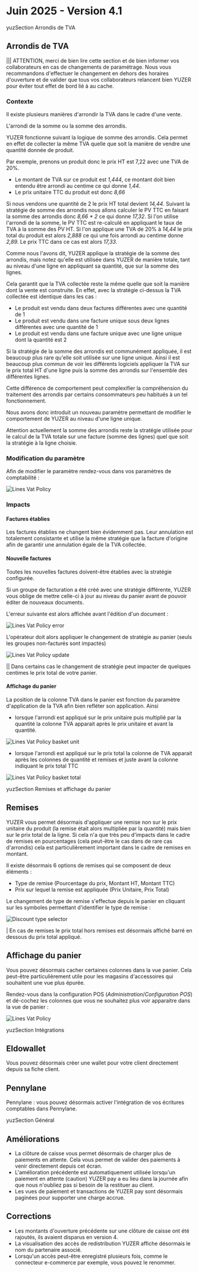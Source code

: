 # Juin 2025 - Version 4.1

yuzSection Arrondis de TVA

## Arrondis de TVA

||| ATTENTION, merci de bien lire cette section et de bien informer vos collaborateurs en cas de changements de paramétrage. Nous vous recommandons d'effectuer le changement en dehors des horaires d'ouverture et de valider que tous vos collaborateurs relancent bien YUZER pour éviter tout effet de bord lié à au cache.

### Contexte

Il existe plusieurs manières d'arrondir la TVA dans le cadre d'une vente.

L'arrondi de la somme ou la somme des arrondis.

YUZER fonctionne suivant la logique de somme des arrondis. Cela permet en effet de collecter la même TVA quelle que soit la manière de vendre une quantité donnée de produit.

Par exemple, prenons un produit donc le prix HT est 7,22 avec une TVA de 20%.

- Le montant de TVA sur ce produit est _1,444_, ce montant doit bien entendu être arrondi au centime ce qui donne _1,44_.
- Le prix unitaire TTC du produit est donc _8,66_

Si nous vendons une quantité de 2 le prix HT total devient _14,44_.
Suivant la stratégie de somme des arrondis nous allons calculer le PV TTC en faisant la somme des arrondis donc _8,66 \* 2_ ce qui donne _17,32_.
Si l'on utilise l'arrondi de la somme, le PV TTC est re-calculé en appliquant le taux de TVA à la somme des PV HT. Si l'on applique une TVA de 20% à _14,44_ le prix total du produit est alors _2,888_ ce qui une fois arrondi au centime donne _2,89_. Le prix TTC dans ce cas est alors _17,33_.

Comme nous l'avons dit, YUZER applique la stratégie de la somme des arrondis, mais notez qu'elle est utilisée dans YUZER de manière totale, tant au niveau d'une ligne en appliquant sa quantité, que sur la somme des lignes.

Cela garantit que la TVA collectée reste la même quelle que soit la manière dont la vente est construite. En effet, avec la stratégie ci-dessus la TVA collectée est identique dans les cas :

- Le produit est vendu dans deux factures différentes avec une quantité de 1
- Le produit est vendu dans une facture unique sous deux lignes différentes avec une quantité de 1
- Le produit est vendu dans une facture unique avec une ligne unique dont la quantité est 2

Si la stratégie de la somme des arrondis est communément appliquée, il est beaucoup plus rare qu'elle soit utilisée sur une ligne unique. Ainsi il est beaucoup plus commun de voir les différents logiciels appliquer la TVA sur le prix total HT d'une ligne puis la somme des arrondis sur l'ensemble des différentes lignes.

Cette différence de comportement peut complexifier la compréhension du traitement des arrondis par certains consommateurs peu habitués à un tel fonctionnement.

Nous avons donc introduit un nouveau paramètre permettant de modifier le comportement de YUZER au niveau d'une ligne unique.

Attention actuellement la somme des arrondis reste la stratégie utilisée pour le calcul de la TVA totale sur une facture (somme des lignes) quel que soit la stratégie à la ligne choisie.

### Modification du paramètre

Afin de modifier le paramètre rendez-vous dans vos paramètres de comptabilité :

![Lines Vat Policy](https://raw.githubusercontent.com/yuzer-software/release-notes/master/release-notes/4.1/lines-vat-policy.webp?w=100%)

### Impacts

#### Factures établies

Les factures établies ne changent bien évidemment pas. Leur annulation est totalement consistante et utilise la même stratégie que la facture d'origine afin de garantir une annulation égale de la TVA collectée.

#### Nouvelle factures

Toutes les nouvelles factures doivent-être établies avec la stratégie configurée.

Si un groupe de facturation a été créé avec une stratégie différente, YUZER vous oblige de mettre celle-ci à jour au niveau du panier avant de pouvoir éditer de nouveaux documents.

L'erreur suivante est alors affichée avant l'édition d'un document :

![Lines Vat Policy error](https://raw.githubusercontent.com/yuzer-software/release-notes/master/release-notes/4.1/lines-vat-policy-error.webp?w=450px)

L'opérateur doit alors appliquer le changement de stratégie au panier (seuls les groupes non-facturés sont impactés)

![Lines Vat Policy update](https://raw.githubusercontent.com/yuzer-software/release-notes/master/release-notes/4.1/lines-vat-policy-update.webp?w=450px)

|| Dans certains cas le changement de stratégie peut impacter de quelques centimes le prix total de votre panier.

#### Affichage du panier

La position de la colonne TVA dans le panier est fonction du paramètre d'application de la TVA afin bien refléter son application.
Ainsi

- lorsque l'arrondi est appliqué sur le prix unitaire puis multiplié par la quantité la colonne TVA apparait après le prix unitaire et avant la quantité.

![Lines Vat Policy basket unit](https://raw.githubusercontent.com/yuzer-software/release-notes/master/release-notes/4.1/lines-vat-policy-vat-unit.webp?w=450px)

- lorsque l'arrondi est appliqué sur le prix total la colonne de TVA apparait après les colonnes de quantité et remises et juste avant la colonne indiquant le prix total TTC

![Lines Vat Policy basket total](https://raw.githubusercontent.com/yuzer-software/release-notes/master/release-notes/4.1/lines-vat-policy-vat-total.webp?w=450px)

yuzSection Remises et affichage du panier

## Remises

YUZER vous permet désormais d'appliquer une remise non sur le prix unitaire du produit (la remise était alors multipliée par la quantité) mais bien sur le prix total de la ligne.
Si cela n'a que très peu d'impacts dans le cadre de remises en pourcentages (cela peut-être le cas dans de rare cas d'arrondis) cela est particulièrement important dans le cadre de remises en montant.

Il existe désormais 6 options de remises qui se composent de deux éléments :

- Type de remise (Pourcentage du prix, Montant HT, Montant TTC)
- Prix sur lequel la remise est appliquée (Prix Unitaire, Prix Total)

Le changement de type de remise s'effectue depuis le panier en cliquant sur les symboles permettant d'identifier le type de remise :

![Discount type selector](https://raw.githubusercontent.com/yuzer-software/release-notes/master/release-notes/4.1/discount-select.webp?w=450px)

| En cas de remises le prix total hors remises est désormais affiché barré en dessous du prix total appliqué.

## Affichage du panier

Vous pouvez désormais cacher certaines colonnes dans la vue panier. Cela peut-être particulièrement utile pour les magasins d'accessoires qui souhaitent une vue plus épurée.

Rendez-vous dans la configuration POS (_Administration_/_Configuration POS_) et dé-cochez les colonnes que vous ne souhaitez plus voir apparaitre dans la vue de panier :

![Lines Vat Policy](https://raw.githubusercontent.com/yuzer-software/release-notes/master/release-notes/4.1/basket-display.webp?w=100%)

yuzSection Intégrations

## Eldowallet

Vous pouvez désormais créer une wallet pour votre client directement depuis sa fiche client.

## Pennylane

Pennylane : vous pouvez désormais activer l'intégration de vos écritures comptables dans Pennylane.

yuzSection Général

## Améliorations

- La clôture de caisse vous permet désormais de charger plus de paiements en attente. Cela vous permet de valider des paiements à venir directement depuis cet écran.
- L'amélioration précédente est automatiquement utilisée lorsqu'un paiement en attente (caution) YUZER pay a eu lieu dans la journée afin que nous n'oubliez pas si besoin de la restituer au client.
- Les vues de paiement et transactions de YUZER pay sont désormais paginées pour supporter une charge accrue.

## Corrections

- Les montants d'ouverture précédente sur une clôture de caisse ont été rajoutés, ils avaient disparus en version 4.
- La visualisation des accès de redistribution YUZER affiche désormais le nom du partenaire associé.
- Lorsqu'un accès peut-être enregistré plusieurs fois, comme le connecteur e-commerce par exemple, vous pouvez le renommer.
